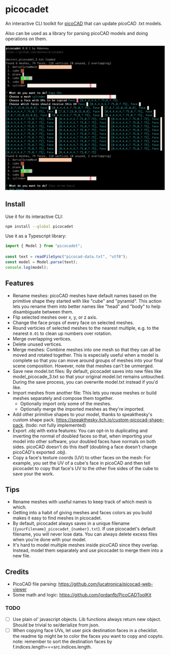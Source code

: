 # picocadet

An interactive CLI toolkit for [picoCAD][picocad] that can update picoCAD .txt models.

Also can be used as a library for parsing picoCAD models and doing operations on them.

![Screenshot](docs/screenshot1.png)

## Install

Use it for its interactive CLI:

```sh
npm install --global picocadet
```

Use it as a Typescript library:

```typescript
import { Model } from "picocadet";

const text = readFileSync("picocad-data.txt", "utf8");
const model = Model.parse(text);
console.log(model);
```

## Features

- Rename meshes: picoCAD meshes have default names based on the primitive shape they started with like "cube" and "pyramid". This action lets you rename them into better names like "head" and "body" to help disambiguate between them.
- Flip selected meshes over x, y, or z axis.
- Change the face props of every face on selected meshes.
- Round verticies of selected meshes to the nearest multiple, e.g. to the nearest `0.01` to clean up numbers over rotation.
- Merge overlapping vertices.
- Delete unused vertices.
- Merge meshes: Combine meshes into one mesh so that they can all be moved and rotated together. This is especially useful when a model is complete so that you can move around groups of meshes into your final scene composition. However, note that meshes can't be unmerged.
- Save new model.txt files: By default, picocadet saves into new files like model_picocade_3.txt so that your original model.txt remains untouched. During the save process, you can overwrite model.txt instead if you'd like.
- Import meshes from another file: This lets you reuse meshes or build meshes separately and compose them together.
  - Optionally import only some of the meshes.
  - Optionally merge the imported meshes as they're imported.
- Add other primitive shapes to your model, thanks to speakthesky's custom shape pack. https://speakthesky.itch.io/custom-picocad-shape-pack. (todo: not fully implemented)
- Export .obj with extra features: You can opt-in to duplicating and inverting the normal of doubled faces so that, when importing your model into other software, your doubled faces have normals on both sides. picoCAD doesn't do this itself (doubling a face doesn't change picoCAD's exported .obj).
- Copy a face's texture coords (UV) to other faces on the mesh: For example, you set the UV of a cube's face in picoCAD and then tell picocadet to copy that face's UV to the other five sides of the cube to save your the work.

## Tips

- Rename meshes with useful names to keep track of which mesh is which.
- Getting into a habit of giving meshes and faces colors as you build makes it easy to find meshes in picocadet.
- By default, picocadet always saves in a unique filename (`{yourFilename}_picocadet_{number}.txt`). If use picocadet's default filename, you will never lose data. You can always delete excess files when you're done with your model.
- It's hard to model multiple meshes inside picoCAD since they overlap. Instead, model them separately and use picocadet to merge them into a new file.

## Credits

- PicoCAD file parsing: https://github.com/lucatronica/picocad-web-viewer
- Some math and logic: https://github.com/jordanfb/PicoCADToolKit

### TODO

- [ ] Use plain ol' javascript objects. Lib functions always return new object. Should be trivial to se/derialize from json.
- [ ] When copying face UVs, let user pick destination faces in a checklist. the readme tip might be to color the faces you want to copy and copyto. note: remember to sort the destination faces by f.indices.length===src.indices.length.

[picocad]: https://johanpeitz.itch.io/picocad
